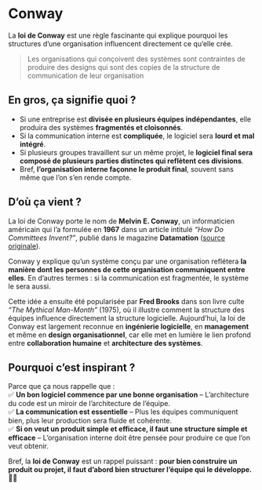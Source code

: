 # Conway

La **loi de Conway** est une règle fascinante qui explique pourquoi les structures d’une organisation influencent directement ce qu’elle crée.  

> Les organisations qui conçoivent des systèmes sont contraintes de produire des designs qui sont des copies de la structure de communication de leur organisation

## En gros, ça signifie quoi ?

- Si une entreprise est **divisée en plusieurs équipes indépendantes**, elle produira des systèmes **fragmentés et cloisonnés**.  
- Si la communication interne est **compliquée**, le logiciel sera **lourd et mal intégré**.  
- Si plusieurs groupes travaillent sur un même projet, le **logiciel final sera composé de plusieurs parties distinctes qui reflètent ces divisions**.  
- Bref, **l’organisation interne façonne le produit final**, souvent sans même que l’on s’en rende compte.  

## D’où ça vient ?

La loi de Conway porte le nom de **Melvin E. Conway**, un informaticien américain qui l’a formulée en **1967** dans un article intitulé *“How Do Committees Invent?”*, publié dans le magazine **Datamation** ([source originale](https://www.melconway.com/Home/Conways_Law.html)).

Conway y explique qu’un système conçu par une organisation reflétera **la manière dont les personnes de cette organisation communiquent entre elles**. En d’autres termes : si la communication est fragmentée, le système le sera aussi.

Cette idée a ensuite été popularisée par **Fred Brooks** dans son livre culte *“The Mythical Man-Month”* (1975), où il illustre comment la structure des équipes influence directement la structure logicielle. Aujourd’hui, la loi de Conway est largement reconnue en **ingénierie logicielle**, en **management** et même en **design organisationnel**, car elle met en lumière le lien profond entre **collaboration humaine** et **architecture des systèmes**.

## Pourquoi c’est inspirant ?

Parce que ça nous rappelle que :  
✅ **Un bon logiciel commence par une bonne organisation** – L’architecture du code est un miroir de l’architecture de l’équipe.  
✅ **La communication est essentielle** – Plus les équipes communiquent bien, plus leur production sera fluide et cohérente.  
✅ **Si on veut un produit simple et efficace, il faut une structure simple et efficace** – L’organisation interne doit être pensée pour produire ce que l’on veut obtenir.  

Bref, la **loi de Conway** est un rappel puissant : **pour bien construire un produit ou projet, il faut d’abord bien structurer l’équipe qui le développe.** 🚀💡
